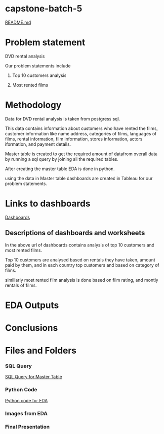 # capstone-batch-5
[README.md](https://github.com/snethac/capstone-batch-5/files/9703019/README.md)

# Problem statement

DVD rental analysis

Our problem statements include 

1. Top 10 customers analysis

2. Most rented films
# Methodology

Data for DVD rental analysis is taken from postgress sql.

This data contains information about customers who have rented the films, customer information like name address, categories of films, languages of films, rental information, film information, stores information, actors iformation, and payment details.

Master table is created to get the required amount of datafrom overall data by running a sql query by joining all the required tables.

After creating the master table EDA is done in python.

using the data in Master table dashboards are created in Tableau for our problem statements.

# Links to dashboards

[Dashboards](https://public.tableau.com/app/profile/snetha.c/viz/capstonestatement2/firstnameandcountoffilm_id?publish=yes "Dasboards")
 
 ## Descriptions of dashboards and worksheets 

 In the above url of dashboards contains analysis of top 10 customers and most rented films.

 Top 10 customers are analysed based on rentals they have taken, amount paid by them,  and in each country top customers and based on category of films.

 simillarly most rented film analysis is done based on film rating, and montly rentals of films.

 # EDA Outputs

 # Conclusions

 # Files and Folders

 ### SQL Query
 [SQL Query for Master Table](https://github.com/snethac/capstone-batch-5/blob/master-table/Master%20table.txt "Master Table")

 ### Python Code 

 [Python code for EDA](https://github.com/snethac/capstone-batch-5/blob/EDA-analysis/EDA%20Analysis_Updated.py "EDA analysis")

 ### Images from EDA

 ### Final Presentation
